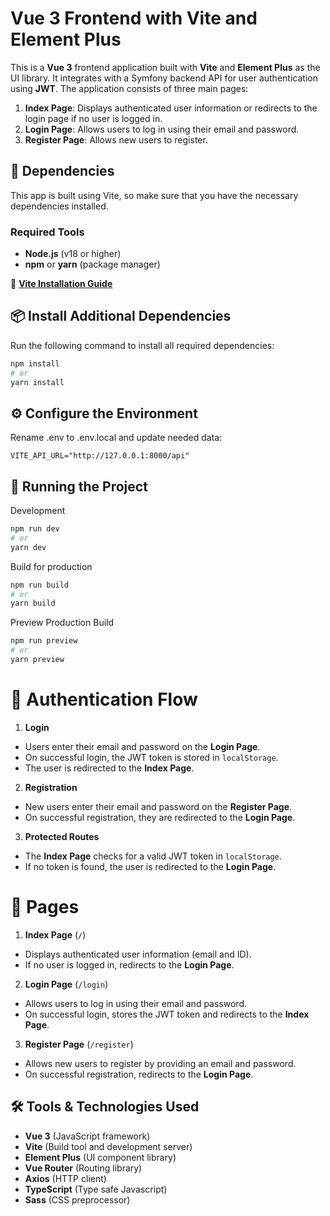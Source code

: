 # Vue 3 Frontend with Vite and Element Plus

This is a **Vue 3** frontend application built with **Vite** and **Element Plus** as the UI library. It integrates with a Symfony backend API for user authentication using **JWT**. The application consists of three main pages:

1. **Index Page**: Displays authenticated user information or redirects to the login page if no user is logged in.
2. **Login Page**: Allows users to log in using their email and password.
3. **Register Page**: Allows new users to register.

## 🚀 Dependencies

This app is built using Vite, so make sure that you have the necessary dependencies installed.

### **Required Tools**
- **Node.js** (v18 or higher)
- **npm** or **yarn** (package manager)

🔗 **[Vite Installation Guide](https://vite.dev/guide/)**

## 📦 Install Additional Dependencies

Run the following command to install all required dependencies:

```sh
npm install
# or
yarn install
```

## ⚙️ Configure the Environment

Rename .env to .env.local and update needed data:

```dotenv
VITE_API_URL="http://127.0.0.1:8000/api"
```

## 🚀 Running the Project

Development

```sh
npm run dev
# or
yarn dev
```

Build for production

```sh
npm run build
# or
yarn build
```

Preview Production Build

```sh
npm run preview
# or
yarn preview
```

# 🔐 Authentication Flow

1. **Login**
- Users enter their email and password on the **Login Page**.
- On successful login, the JWT token is stored in `localStorage`.
- The user is redirected to the **Index Page**.
2. **Registration**
- New users enter their email and password on the **Register Page**.
- On successful registration, they are redirected to the **Login Page**.
3. **Protected Routes**
- The **Index Page** checks for a valid JWT token in `localStorage`.
- If no token is found, the user is redirected to the **Login Page**.

# 📄 Pages
1. **Index Page** (`/`)
- Displays authenticated user information (email and ID).
- If no user is logged in, redirects to the **Login Page**.
2. **Login Page** (`/login`)
- Allows users to log in using their email and password.
- On successful login, stores the JWT token and redirects to the **Index Page**.
3. **Register Page** (`/register`)
- Allows new users to register by providing an email and password.
- On successful registration, redirects to the **Login Page**.

## 🛠️ Tools & Technologies Used

- **Vue 3** (JavaScript framework)
- **Vite** (Build tool and development server)
- **Element Plus** (UI component library)
- **Vue Router** (Routing library)
- **Axios** (HTTP client)
- **TypeScript** (Type safe Javascript)
- **Sass** (CSS preprocessor)
